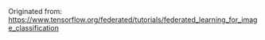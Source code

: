 Originated from:
https://www.tensorflow.org/federated/tutorials/federated_learning_for_image_classification